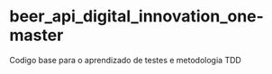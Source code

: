 # beer_api_digital_innovation_one-master
 Codigo base para o aprendizado de testes e metodologia TDD
